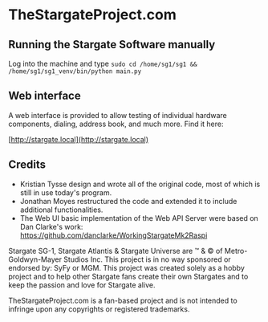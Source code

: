 # TheStargateProject.com

## Running the Stargate Software manually
Log into the machine and type `sudo cd /home/sg1/sg1 && /home/sg1/sg1_venv/bin/python main.py`

## Web interface
A web interface is provided to allow testing of individual hardware components, dialing, address book, and much more. Find it here:

[http://stargate.local](http://stargate.local)

## Credits
- Kristian Tysse design and wrote all of the original code, most of which is still in use today's program.
- Jonathan Moyes restructured the code and extended it to include additional functionalities.
- The Web UI basic implementation of the Web API Server were based on Dan Clarke's work: https://github.com/danclarke/WorkingStargateMk2Raspi

Stargate SG-1, Stargate Atlantis & Stargate Universe are ™ & © of Metro-Goldwyn-Mayer Studios Inc.  This project is in no way sponsored or endorsed by: SyFy or MGM. This project was created solely as a hobby project and to help other Stargate fans create their own Stargates and to keep the passion and love for Stargate alive. 

TheStargateProject.com is a fan-based project and is not intended to infringe upon any copyrights or registered trademarks.
